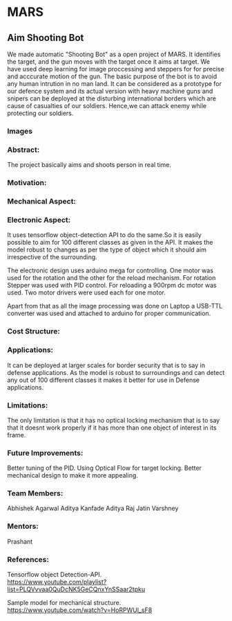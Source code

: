 # MARS
## Aim Shooting Bot

We made automatic "Shooting Bot" as a open project of MARS. It identifies the target, and the gun moves with the target once it aims at target. We have used deep learning for image proccessing and steppers for for precise and acccurate motion of the gun. The basic purpose of the bot is to avoid any human intrution in no man land. It can be considered as a prototype for our defence system and its actual version with heavy machine guns and snipers can be deployed at the disturbing international borders which are cause of casualties of our soldiers. Hence,we can attack enemy while protecting our soldiers. 


### Images 

### Abstract:
The project basically aims and shoots person in real time.

### Motivation:


### Mechanical Aspect:


### Electronic Aspect:
It uses tensorflow object-detection API to do the same.So it is easily possible to aim for 100 different classes as given in the API. It makes the model robust to changes as per the type of object which it should aim irrespective of the surrounding.

The electronic design uses arduino mega for controlling. One motor was used for the rotation and the other for the reload mechanism. For rotation Stepper was used with PID control. For reloading a 900rpm dc motor was used. Two motor drivers were used each for one motor.

Apart from that as all the image processing was done on Laptop a USB-TTL converter was used and attached to arduino for proper communication.

### Cost Structure:

### Applications:
It can be deployed at larger scales for border security that is to say in defense applications. As the model is robust to surroundings and can detect any out of 100 different classes it makes it better for use in Defense applications.

### Limitations:
The only limitation is that it has no optical locking mechanism that is to say that it doesnt work properly if it has more than one object of interest in its frame. 

### Future Improvements:
Better tuning of the PID.
Using Optical Flow for target locking.
Better mechanical design to make it more appealing.

### Team Members:
Abhishek Agarwal
Aditya Kanfade
Aditya Raj
Jatin Varshney

### Mentors:
Prashant

### References:
Tensorflow object Detection-API.  
https://www.youtube.com/playlist?list=PLQVvvaa0QuDcNK5GeCQnxYnSSaar2tpku

Sample model for mechanical structure.  
https://www.youtube.com/watch?v=HoRPWUl_sF8

